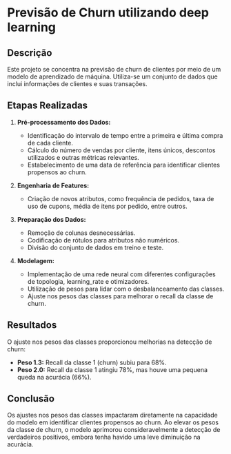 # Previsão de Churn utilizando deep learning

## Descrição
Este projeto se concentra na previsão de churn de clientes por meio de um modelo de aprendizado de máquina. Utiliza-se um conjunto de dados que inclui informações de clientes e suas transações.

## Etapas Realizadas
1. **Pré-processamento dos Dados:**
   - Identificação do intervalo de tempo entre a primeira e última compra de cada cliente.
   - Cálculo do número de vendas por cliente, itens únicos, descontos utilizados e outras métricas relevantes.
   - Estabelecimento de uma data de referência para identificar clientes propensos ao churn.

2. **Engenharia de Features:**
   - Criação de novos atributos, como frequência de pedidos, taxa de uso de cupons, média de itens por pedido, entre outros.

3. **Preparação dos Dados:**
   - Remoção de colunas desnecessárias.
   - Codificação de rótulos para atributos não numéricos.
   - Divisão do conjunto de dados em treino e teste.

4. **Modelagem:**
   - Implementação de uma rede neural com diferentes configurações de topologia, learning_rate e otimizadores.
   - Utilização de pesos para lidar com o desbalanceamento das classes.
   - Ajuste nos pesos das classes para melhorar o recall da classe de churn.

## Resultados
O ajuste nos pesos das classes proporcionou melhorias na detecção de churn:
- **Peso 1.3:** Recall da classe 1 (churn) subiu para 68%.
- **Peso 2.0:** Recall da classe 1 atingiu 78%, mas houve uma pequena queda na acurácia (66%).

## Conclusão
Os ajustes nos pesos das classes impactaram diretamente na capacidade do modelo em identificar clientes propensos ao churn. Ao elevar os pesos da classe de churn, o modelo aprimorou consideravelmente a detecção de verdadeiros positivos, embora tenha havido uma leve diminuição na acurácia.
